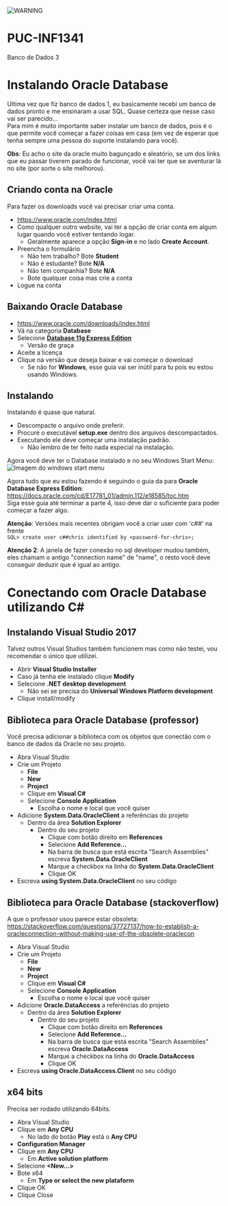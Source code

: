 ![WARNING](WARNING.png)

# PUC-INF1341
Banco de Dados 3

# Instalando Oracle Database
Ultima vez que fiz banco de dados 1, eu basicamente recebi um banco de dados pronto e me ensinaram a usar SQL. Quase certeza que nesse caso vai ser parecido...  
Para mim é muito importante saber instalar um banco de dados, pois é o que permite você começar a fazer coisas em casa (em vez de esperar que tenha sempre uma pessoa do suporte instalando para você).  

**Obs**: Eu acho o site da oracle muito bagunçado e aleatório, se um dos links que eu passar tiverem parado de funcionar, você vai ter que se aventurar lá no site (por sorte o site melhorou).  

## Criando conta na Oracle
Para fazer os downloads você vai precisar criar uma conta.  

* https://www.oracle.com/index.html
* Como qualquer outro website, vai ter a opção de criar conta em algum lugar quando você estiver tentando logar.  
  * Geralmente aparece a opção **Sign-in** e no lado **Create Account**.  
* Preencha o formulário
  * Não tem trabalho? Bote **Student**  
  * Não é estudante? Bote **N/A**  
  * Não tem companhia? Bote **N/A**  
  * Bote qualquer coisa mas crie a conta  
* Logue na conta  

## Baixando Oracle Database
* https://www.oracle.com/downloads/index.html
* Vá na categoria **Database**  
* Selecione [**Database 11g Express Edition**](https://www.oracle.com/technetwork/database/database-technologies/express-edition/downloads/index.html)  
  * Versão de graça  
* Aceite a licença
* Clique na versão que deseja baixar e vai começar o download  
  * Se não for **Windows**, esse guia vai ser inútil para tu pois eu estou usando Windows.

## Instalando
Instalando é quase que natural.  

* Descompacte o arquivo onde preferir.  
* Procure o executável **setup.exe** dentro dos arquivos descompactados.  
* Executando ele deve começar uma instalação padrão.  
  * Não lembro de ter feito nada especial na instalação.  

Agora você deve ter o Database instalado e no seu Windows Start Menu:  
![Imagem do windows start menu](img/DBinstalled.png)  

Agora tudo que eu estou fazendo é seguindo o guia da para **Oracle Database Express Edition**:  
https://docs.oracle.com/cd/E17781_01/admin.112/e18585/toc.htm  
Siga esse guia até terminar a parte 4, isso deve dar o suficiente para poder começar a fazer algo.  

**Atenção**: Versões mais recentes obrigam você a criar user com 'c##' na frente  
`SQL> create user c##chris identified by <password-for-chris>;`  

**Atenção 2**: A janela de fazer conexão no sql developer mudou também, eles chamam o antigo "connection name" de "name", o resto você deve conseguir deduzir que é igual ao antigo.

# Conectando com Oracle Database utilizando C#

## Instalando Visual Studio 2017
Talvez outros Visual Studios também funcionem mas como não testei, vou recomendar o único que utilizei.  
* Abrir **Visual Studio Installer**
* Caso já tenha ele instalado clique **Modify**
* Selecione **.NET desktop development**
  * Não sei se precisa do **Universal Windows Platform development**
* Clique install/modify

## Biblioteca para Oracle Database (professor)
Você precisa adicionar a biblioteca com os objetos que conectão com o banco de dados da Oracle no seu projeto.  
* Abra Visual Studio
* Crie um Projeto
  * **File**
  * **New**
  * **Project**
  * Clique em **Visual C#**
  * Selecione **Console Application**
    * Escolha o nome e local que você quiser
* Adicione **System.Data.OracleClient** a referências do projeto
  * Dentro da área **Solution Explorer**
    * Dentro do seu projeto
      * Clique com botão direito em **References**
      * Selecione **Add Reference...**
      * Na barra de busca que está escrita "Search Assemblies" escreva **System.Data.OracleClient**
      * Marque a checkbox na linha do **System.Data.OracleClient**
      * Clique OK
* Escreva **using System.Data.OracleClient** no seu código

## Biblioteca para Oracle Database (stackoverflow)
A que o professor usou parece estar obsoleta:  
https://stackoverflow.com/questions/37727137/how-to-establish-a-oracleconnection-without-making-use-of-the-obsolete-oraclecon  
* Abra Visual Studio
* Crie um Projeto
  * **File**
  * **New**
  * **Project**
  * Clique em **Visual C#**
  * Selecione **Console Application**
    * Escolha o nome e local que você quiser
* Adicione **Oracle.DataAccess** a referências do projeto
  * Dentro da área **Solution Explorer**
    * Dentro do seu projeto
      * Clique com botão direito em **References**
      * Selecione **Add Reference...**
      * Na barra de busca que está escrita "Search Assemblies" escreva **Oracle.DataAccess**
      * Marque a checkbox na linha do **Oracle.DataAccess**
      * Clique OK
* Escreva **using Oracle.DataAccess.Client** no seu código

## x64 bits
Precisa ser rodado utilizando 64bits.  
* Abra Visual Studio
* Clique em **Any CPU**
  * No lado do botão **Play** está o **Any CPU**
* **Configuration Manager**
* Clique em **Any CPU**
  * Em **Active solution platform**
* Selecione **<New...>**
* Bote x64
  * Em **Type or select the new plataform**
* Clique OK
* Clique Close
